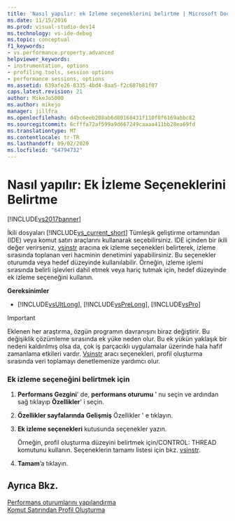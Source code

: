 ```yaml
---
title: 'Nasıl yapılır: ek Izleme seçeneklerini belirtme | Microsoft Docs'
ms.date: 11/15/2016
ms.prod: visual-studio-dev14
ms.technology: vs-ide-debug
ms.topic: conceptual
f1_keywords:
- vs.performance.property.advanced
helpviewer_keywords:
- instrumentation, options
- profiling tools, session options
- performance sessions, options
ms.assetid: 639afe26-8335-4bd4-8aa5-f2c607b81f07
caps.latest.revision: 21
author: MikeJo5000
ms.author: mikejo
manager: jillfra
ms.openlocfilehash: d4bc6eeb208ab6d80168431f110f0f6169abbc82
ms.sourcegitcommit: 6cfffa72af599a9d667249caaaa411bb28ea69fd
ms.translationtype: MT
ms.contentlocale: tr-TR
ms.lasthandoff: 09/02/2020
ms.locfileid: "64794732"
---
```

# <a name="how-to-specify-additional-instrumentation-options"></a>Nasıl yapılır: Ek İzleme Seçeneklerini Belirtme
[!INCLUDE[vs2017banner](../includes/vs2017banner.md)]

İkili dosyaları [!INCLUDE[vs_current_short](../includes/vs-current-short-md.md)] Tümleşik geliştirme ortamından (IDE) veya komut satırı araçlarını kullanarak seçebilirsiniz. IDE içinden bir ikili değer verirseniz, [vsinstr](../profiling/vsinstr.md) aracına ek izleme seçenekleri belirterek, izleme sırasında toplanan veri hacminin denetimini yapabilirsiniz. Bu seçenekler oturumda veya hedef düzeyinde kullanılabilir. Örneğin, izleme işlemi sırasında belirli işlevleri dahil etmek veya hariç tutmak için, hedef düzeyinde ek izleme seçeneğini kullanın.  
  
 **Gereksinimler**  
  
- [!INCLUDE[vsUltLong](../includes/vsultlong-md.md)], [!INCLUDE[vsPreLong](../includes/vsprelong-md.md)], [!INCLUDE[vsPro](../includes/vspro-md.md)]  
  
> [!IMPORTANT]
> Eklenen her araştırma, özgün programın davranışını biraz değiştirir. Bu değişiklik çözümleme sırasında ek yüke neden olur. Bu ek yükün yaklaşık bir nedeni kaldırılmış olsa da, çok iş parçacıklı uygulamalar üzerinde hala hafif zamanlama etkileri vardır. [Vsinstr](../profiling/vsinstr.md) aracı seçenekleri, profil oluşturma sırasında veri toplamayı denetlemenize yardımcı olur.  
  
### <a name="to-specify-additional-instrumentation-option"></a>Ek izleme seçeneğini belirtmek için  
  
1. **Performans Gezgini**' de, **performans oturumu** ' nu seçin ve ardından sağ tıklayıp **Özellikler**' i seçin.  
  
2. **Özellikler sayfalarında** **Gelişmiş** Özellikler ' e tıklayın.  
  
3. **Ek izleme seçenekleri** kutusunda seçenekler yazın.  
  
     Örneğin, profil oluşturma düzeyini belirtmek için/CONTROL: THREAD komutunu kullanın. Seçeneklerin tamamı listesi için bkz. [vsinstr](../profiling/vsinstr.md).  
  
4. **Tamam**’a tıklayın.  
  
## <a name="see-also"></a>Ayrıca Bkz.  
 [Performans oturumlarını yapılandırma](../profiling/configuring-performance-sessions.md)   
 [Komut Satırından Profil Oluşturma](../profiling/using-the-profiling-tools-from-the-command-line.md)
